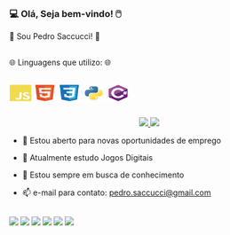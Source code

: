 ### 💻 Olá, Seja bem-vindo! 🖱️
🤙 Sou Pedro Saccucci! 🤙 

##

🌐 Linguagens que utilizo: 🌐

 <div style="display: inline_block"><br>
  <img align="center" alt="Js" height="30" width="40" src="https://raw.githubusercontent.com/devicons/devicon/master/icons/javascript/javascript-plain.svg">
  <img align="center" alt="HTML" height="30" width="40" src="https://raw.githubusercontent.com/devicons/devicon/master/icons/html5/html5-original.svg">
  <img align="center" alt="CSS" height="30" width="40" src="https://raw.githubusercontent.com/devicons/devicon/master/icons/css3/css3-original.svg">
  <img align="center" alt="Python" height="30" width="40" src="https://raw.githubusercontent.com/devicons/devicon/master/icons/python/python-original.svg">
  <img align="center" alt="Csharp" height="30" width="40" src="https://raw.githubusercontent.com/devicons/devicon/master/icons/csharp/csharp-original.svg">
</div>
  
<!-- https://devicons.com // para pegar outros icons-->

<!-- https://picrew.me // Para criar imagens para o gif-->


##

<div align="center">
  <a href="https://github.com/Saccucci">
  <img height="180em" src="https://github-readme-stats.vercel.app/api?username=Saccucci&show_icons=true&theme=merko&include_all_commits=true&count_private=true"/>
  <img height="180em" src="https://github-readme-stats.vercel.app/api/top-langs/?username=Saccucci&layout=compact&langs_count=7&theme=merko"/>
  </a>
</div>
<!-- https://github.com/anuraghazra/github-readme-stats  // editar o design-->
  

  

- 🔭 Estou aberto para novas oportunidades de emprego
- 🌱 Atualmente estudo Jogos Digitais
- 💬 Estou sempre em busca de conhecimento
- 📫 e-mail para contato: pedro.saccucci@gmail.com
  
  
  ##
  
 <div> 
  <a href="https://www.youtube.com/channel/UC0ntr1USRmlI4o5C2ofuL0Q" target="_blank"><img src="https://img.shields.io/badge/YouTube-FF0000?style=for-the-badge&logo=youtube&logoColor=white" target="_blank"></a>
  <a href="https://instagram.com/pedro_saccucci" target="_blank"><img src="https://img.shields.io/badge/-Instagram-%23E4405F?style=for-the-badge&logo=instagram&logoColor=white" target="_blank"></a>
 	<a href="https://www.twitch.tv/Saccuccii" target="_blank"><img src="https://img.shields.io/badge/Twitch-9146FF?style=for-the-badge&logo=twitch&logoColor=white" target="_blank"></a>
 <a href="https://discord.gg/aQqaEherF6" target="_blank"><img src="https://img.shields.io/badge/Discord-7289DA?style=for-the-badge&logo=discord&logoColor=white" target="_blank"></a> 
  <a href = "pedro.saccucci@gmail.com"><img src="https://img.shields.io/badge/-Gmail-%23333?style=for-the-badge&logo=gmail&logoColor=white" target="_blank"></a>
  <a href="https://www.linkedin.com/in/pedro-saccucci" target="_blank"><img src="https://img.shields.io/badge/-LinkedIn-%230077B5?style=for-the-badge&logo=linkedin&logoColor=white" target="_blank"></a> 
 
<!-- dev.to  /// shields.io  /// pegar esses 'botões'-->
 
  <!-- ![Snake animation](https://github.com/rafaballerini/rafaballerini/blob/output/github-contribution-grid-snake.svg) -->
 
</div>
 
 
